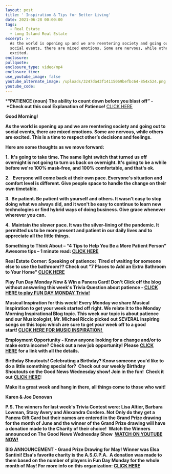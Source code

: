 ```yaml
---
layout: post
title: ' Inspiration & Tips for Better Living'
date: 2021-06-28 00:00:00
tags:
  - Real Estate
  - Long Island Real Estate
excerpt: >-
  As the world is opening up and we are reentering society and going out to
  social events, there are mixed emotions. Some are nervous, while others are
  excited. 
enclosure:
pullquote:
enclosure_type: video/mp4
enclosure_time:
use_youtube_image: false
youtube_alternate_image: /uploads/3247da43f14115069befbc64-854x524.png
youtube_code:
---
```

***“PATIENCE (noun) The ability to count down before you blast off” - &nbsp;*Check out this cool Explanation of Patience\!&nbsp;**[CLICK HERE](https://youtu.be/qgeuCgODgv4)

**Good Morning\!**

**As the world is opening up and we are reentering society and going out to social events, there are mixed emotions. Some are nervous, while others are excited. This is a time to respect other’s decisions and feelings.**

**Here are some thoughts as we move forward:**

**1\. &nbsp;It's going to take time. The same light switch that turned us off overnight is not going to turn us back on overnight. It's going to be a while before we're 100% mask-free, and 100% comfortable, and that's ok.**

**2\. &nbsp; Everyone will come back at their own pace. Everyone's situation and comfort level is different. Give people space to handle the change on their own timetable.**

**3\. &nbsp;Be patient. Be patient with yourself and others. It wasn't easy to stop doing what we always did, and it won't be easy to continue to learn new technologies or find hybrid ways of doing business. Give grace whenever wherever you can.**

**4\. &nbsp;Maintain the slower pace. It was the silver-lining of the pandemic. It permitted us to be more present and patient in our daily lives and to appreciate all the little things.**

**Something to Think About – “4 Tips to Help You Be a More Patient Person” Awesome tips – 1 minute read:&nbsp;[CLICK HERE](https://www.inc.com/rhett-power/4-tips-to-help-you-be-a-more-patient-person-science-says-you-will-be-happier.html)**

**Real Estate Corner: Speaking of patience:&nbsp; Tired of waiting for someone else to use the bathroom?? Check out "7 Places to Add an Extra Bathroom to Your Home"&nbsp;[CLICK HERE](http://www.victoriana.com/Bathroom/extra-bathroom.html)**

**Play Fun Day Monday Now & Win a Panera Card\! Don't Click off the blog without answering this week's Trivia Question about patience -&nbsp;**[**CLICK HERE to play FUN DAY MONDAY Trivia\!**](https://contacts.byreferralonly.com/Form.aspx?Key=5DDFF1A76AE335662187B4AFAD9B0A76)

**Musical Inspiration for this week\!**&nbsp;**Every Monday we share Musical Inspiration to get your week started off right. We relate it to the Monday Morning Inspirational Blog topic. This week our topic is about patience and our Musicologist, Mr. Michael Riccio picked out SEVERAL inspiring songs on this topic which are**&nbsp;**sure to get your week off to a good start\!&nbsp;[CLICK HERE FOR MUSIC INSPIRATION\!&nbsp;](https://contacts.byreferralonly.com/Form.aspx?Key=8F6438048B2BCED0A2D19FB82B3ECA27)**&nbsp;

**Employment Opportunity - Know anyone looking for a change and/or to make extra income? Check out a new job opportunity\!**&nbsp;**Please**&nbsp;[**CLICK HERE**](https://contacts.byreferralonly.com/Form.aspx?Key=E69E228828AB95BB507E1A5EC0E7DD84)&nbsp;**for a link with all the details.**

**Birthday Shoutouts\! Celebrating a Birthday? Know someone you'd like to do a little something special for?&nbsp; Check out our weekly Birthday Shoutouts on the Good News Wednesday show\! Join in the fun\!&nbsp; Check it out**&nbsp;[**CLICK HERE**](https://youtu.be/82Jv6ELmr3U?t=786)\!

**Make it a great week and hang in there, all things come to those who wait\!**

**Karen & Joe Donovan**

**P.S. The winners for last week's Trivia Contest were: Lisa Altier, Barbara Lowman, Stacy Avery and Alexandra Cordero. Not Only do they get a Panera Gift Card but their names are entered in the Grand Prize drawing for the month of June and the winner of the Grand Prize drawing will have a donation made to the Charity of their choice\! &nbsp;Watch the Winners announced on The Good News Wednesday Show&nbsp;**&nbsp;[**WATCH ON YOUTUBE NOW\!**](https://youtu.be/82Jv6ELmr3U?t=509)

**BIG ANNOUNCEMENT -&nbsp;Grand Prize Drawing for May\! Winner was Elsa Santini\! Elsa's favorite charity is the A.S.C.P.A. &nbsp;A donation was made to them based on the number of players in Fun Day Monday for the**&nbsp;**whole month of May\! For more info on this organization:&nbsp;**[**CLICK HERE**](https://www.aspca.org/animal-placement)
